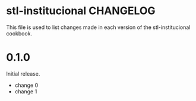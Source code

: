 # stl-institucional CHANGELOG

This file is used to list changes made in each version of the stl-institucional cookbook.

# 0.1.0

Initial release.

- change 0
- change 1

